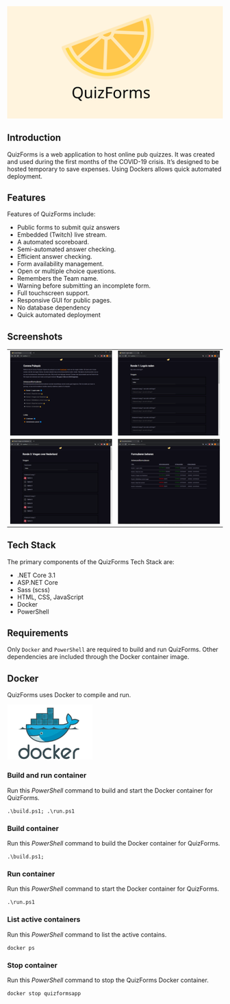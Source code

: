 ![banner](img/banner.svg)

## Introduction
QuizForms is a web application to host online pub quizzes. It was created and used during the first months of the COVID-19 crisis. It’s designed to be hosted temporary to save expenses. Using Dockers allows quick automated deployment.

## Features
Features of QuizForms include:

- Public forms to submit quiz answers
- Embedded (Twitch) live stream.
- A automated scoreboard.
- Semi-automated answer checking.
- Efficient answer checking.
- Form availability management.
- Open or multiple choice questions.
- Remembers the Team name.
- Warning before submitting an incomplete form.
- Full touchscreen support.
- Responsive GUI for public pages.
- No database dependency
- Quick automated deployment 

## Screenshots

| | |
|:---|:---|
| ![homepage](screenshots/homepage.png)  | ![form](screenshots/form.png) |
| ![form2](screenshots/form2.png) | ![manage-forms](screenshots/manage-forms.png) |

## Tech Stack
The primary components of the QuizForms Tech Stack are:

- .NET Core 3.1
- ASP.NET Core
- Sass (scss)
- HTML, CSS, JavaScript
- Docker
- PowerShell

## Requirements
Only `Docker` and `PowerShell` are required to build and run QuizForms. Other dependencies are included through the Docker container image.

## Docker
QuizForms uses Docker to compile and run.

<img src="img/docker.jpg" width="200">

### Build and run container
Run this *PowerShell* command to build and start the Docker container for QuizForms.

```
.\build.ps1; .\run.ps1
```

### Build container
Run this *PowerShell* command to build the Docker container for QuizForms.

```
.\build.ps1;
```

### Run container
Run this *PowerShell* command to start the Docker container for QuizForms.

```
.\run.ps1
```

### List active containers
Run this *PowerShell* command to list the active contains.

```
docker ps
```

### Stop container
Run this *PowerShell* command to stop the QuizForms Docker container.

```
docker stop quizformsapp
```
